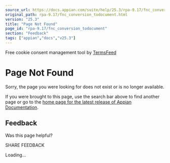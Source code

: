 ```yaml
---
source_url: https://docs.appian.com/suite/help/25.3/rpa-9.17/fnc_conversion_todocument.html
original_path: rpa-9.17/fnc_conversion_todocument.html
version: "25.3"
title: "Page Not Found"
page_id: "rpa-9.17/fnc_conversion_todocument"
section: "Feedback"
tags: ["appian","docs","v25.3"]
---
```



Free cookie consent management tool by [TermsFeed](https://www.termsfeed.com/)

# Page Not Found

Sorry, the page you were looking for does not exist or is no longer available.

If you were brought to this page, use the search bar above to find another page or go to the [home page for the latest release of Appian Documentation](https://docs.appian.com/suite/help/latest/).

## Feedback

Was this page helpful?

SHARE FEEDBACK

Loading...